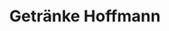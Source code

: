 ---
title: "Getränke Hoffmann"
url: /duisburg/getraenke-hoffmann-aldenrader-strasse/
shop: Getränke
---